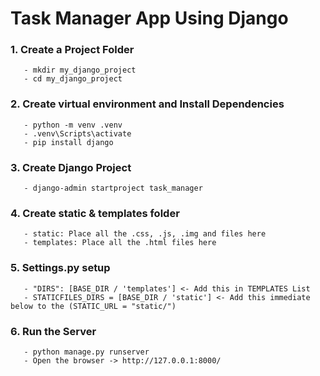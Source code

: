 # Task Manager App Using Django
### 1. Create a Project Folder
       - mkdir my_django_project
       - cd my_django_project
### 2. Create virtual environment and Install Dependencies
       - python -m venv .venv 
       - .venv\Scripts\activate
       - pip install django
### 3. Create Django Project
       - django-admin startproject task_manager
### 4. Create static & templates folder
       - static: Place all the .css, .js, .img and files here
       - templates: Place all the .html files here
### 5. Settings.py setup
       - "DIRS": [BASE_DIR / 'templates'] <- Add this in TEMPLATES List
       - STATICFILES_DIRS = [BASE_DIR / 'static'] <- Add this immediate below to the (STATIC_URL = "static/")
### 6. Run the Server
       - python manage.py runserver
       - Open the browser -> http://127.0.0.1:8000/
